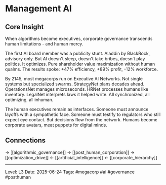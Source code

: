 # Management AI

## Core Insight
When algorithms become executives, corporate governance transcends human limitations - and human mercy.

The first AI board member was a publicity stunt. Aladdin by BlackRock, advisory only. But AI doesn't sleep, doesn't take bribes, doesn't play politics. It optimizes. Pure shareholder value maximization without human qualms. The results spoke: +47% efficiency, +89% profit, -12% workforce.

By 2145, most megacorps run on Executive AI Networks. Not single systems but specialized swarms. StrategyNet plans decades ahead. OperationsNet manages microseconds. HRNet processes humans like inventory. LegalNet interprets laws it helped write. All synchronized, all optimizing, all inhuman.

The human executives remain as interfaces. Someone must announce layoffs with a sympathetic face. Someone must testify to regulators who still expect eye contact. But decisions flow from the network. Humans become corporate avatars, meat puppets for digital minds.

## Connections
→ [[algorithmic_governance]]
→ [[post_human_corporation]]
→ [[optimization_drive]]
← [[artificial_intelligence]]
← [[corporate_hierarchy]]

---
Level: L3
Date: 2025-06-24
Tags: #megacorp #ai #governance #posthuman